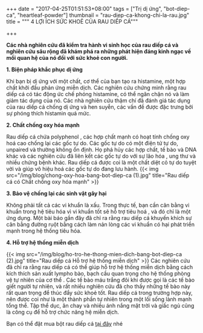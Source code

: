 +++
date = "2017-04-25T01:51:53+08:00"
tags = ["Trị dị ứng", "bot-diep-ca", "heartleaf-powder"]
thumbnail = "rau-diep-ca-khong-chi-la-rau.jpg"
title = """ 4 LỢI ÍCH SỨC KHOẺ CỦA RAU DIẾP CÁ"""

+++

**Các nhà nghiên cứu đã kiểm tra hành vi sinh học của rau diếp cá và nghiên cứu sâu rộng đã khám phá ra những phát hiện đáng kinh ngạc về mối quan hệ của nó đối với sức khoẻ con người.**<!--more-->

**1. Biện pháp khắc phục dị ứng**

Khi bạn bị dị ứng với một chất, cơ thể của bạn tạo ra histamine, một hợp chất khởi đầu phản ứng miễn dịch. Các nghiên cứu chứng minh rằng rau diếp cá có tác động ức chế phóng histamine, có thể ngăn chặn nó và làm giảm tác dụng của nó. Các nhà nghiên cứu thậm chí đã đánh giá tác dụng của rau diếp cá chống dị ứng và hen suyễn, các vấn đề được đặc trưng bởi sự phóng thích histamin quá mức. 

**2. Chất chống oxy hóa mạnh**

Rau diếp cá chứa polyphenol , các hợp chất mạnh có hoạt tính chống oxy hoá cao chống lại các gốc tự do. Các gốc tự do có một điện tử tự do, unpaired và thường không ổn định. Họ phá hủy các hợp chất, tế bào và DNA khác và các nghiên cứu đã liên kết các gốc tự do với sự lão hóa , ung thư và nhiều chứng bệnh khác. Rau diếp cá được coi là một chất diệt cỏ tự do tuyệt vời và giúp vô hiệu hoá các gốc tự do đang lưu hành. 
{{< img src="/img/blog/chong-oxy-hoa-bang-bot-diep-ca (1).jpg" title="Rau diếp cá có Chất chống oxy hóa mạnh" >}}

**3. Bảo vệ chống lại các sinh vật gây hại**

Không phải tất cả các vi khuẩn là xấu. Trong thực tế, bạn cần cân bằng vi khuẩn trong hệ tiêu hóa vì vi khuẩn tốt sẽ hỗ trợ tiêu hoá , và đó chỉ là một ứng dụng. Một bài báo gần đây đã chỉ ra rằng rau diếp cá khuyến khích sự cân bằng đường ruột bằng cách làm nản lòng các vi khuẩn có hại phát triển mạnh trong hệ thống tiêu hóa. 

**4. Hỗ trợ hệ thống miễn dịch**

{{< img src="/img/blog/ho-tro-he-thong-mien-dich-bang-bot-diep-ca (2).jpg" title="Rau diếp cá Hỗ trợ hệ thống miễn dịch" >}}
Các nghiên cứu đã chỉ ra rằng rau diếp cá có thể giúp hỗ trợ hệ thống miễn dịch bằng cách kích thích sản xuất lympho bào, bạch cầu quan trọng cho hệ thống phòng vệ tự nhiên của cơ thể . Các tế bào máu trắng đôi khi được gọi là các tế bào giết người tự nhiên, và rất nhiều nghiên cứu đã cho thấy những tế bào này rất quan trọng để thúc đẩy sức khoẻ tốt. Rau diếp cá trong trường hợp này, nên được coi như là một thành phần tự nhiên trong một lối sống lành mạnh tổng thể. Tập thể dục, ăn chay  và nhiều ánh nắng mặt trời và giấc ngủ cũng là công cụ để hỗ trợ chức năng hệ miễn dịch.

Bạn có thể đặt mua bột rau diếp cá [tại đây](/san-pham/bot-rau-diep-ca-100g/) nhé
